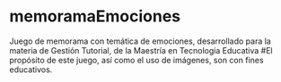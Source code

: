 # memoramaEmociones
Juego de memorama con temática de emociones, desarrollado para la materia de Gestión Tutorial, de la Maestría en Tecnología Educativa
#El propósito de este juego, así como el uso de imágenes, son con fines educativos.
